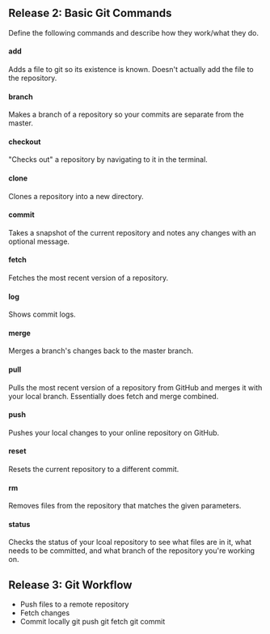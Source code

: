 ## Release 2: Basic Git Commands
Define the following commands and describe how they work/what they do.  


#### add
<!-- Your defnition here -->
Adds a file to git so its existence is known. Doesn't actually add the file to the repository.
#### branch
<!-- Your defnition here -->
Makes a branch of a repository so your commits are separate from the master.
#### checkout
<!-- Your defnition here -->
"Checks out" a repository by navigating to it in the terminal.
#### clone
<!-- Your defnition here -->
Clones a repository into a new directory.
#### commit
<!-- Your defnition here -->
Takes a snapshot of the current repository and notes any changes with an optional message.
#### fetch
<!-- Your defnition here -->
Fetches the most recent version of a repository.
#### log
<!-- Your defnition here -->
Shows commit logs.
#### merge
<!-- Your defnition here -->
Merges a branch's changes back to the master branch.
#### pull
<!-- Your defnition here -->
Pulls the most recent version of a repository from GitHub and merges it with your local branch. Essentially does fetch and merge combined.
#### push
<!-- Your defnition here -->
Pushes your local changes to your online repository on GitHub.
#### reset
<!-- Your defnition here -->
Resets the current repository to a different commit.
#### rm
<!-- Your defnition here -->
Removes files from the repository that matches the given parameters.
#### status
Checks the status of your lcoal repository to see what files are in it, what needs to be committed, and what branch of the repository you're working on.

## Release 3: Git Workflow

- Push files to a remote repository
- Fetch changes
- Commit locally
git push
git fetch
git commit